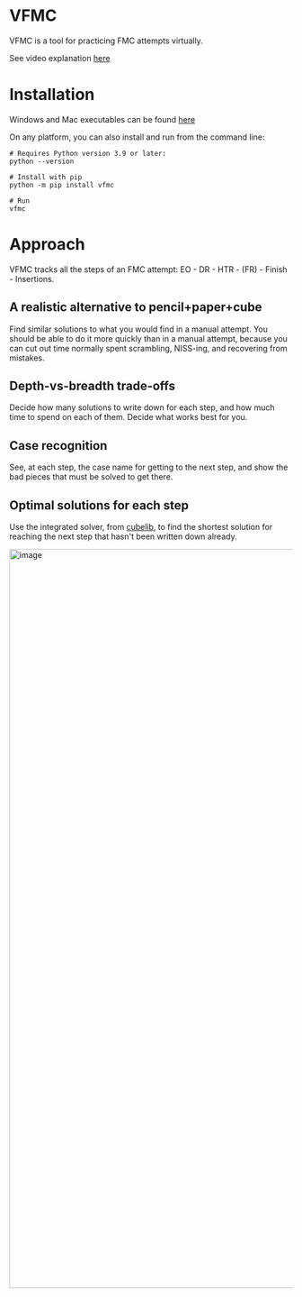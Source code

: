 # VFMC

VFMC is a tool for practicing FMC attempts virtually.

See video explanation [here](https://www.youtube.com/playlist?list=PLgG41rIZp6JsT2FIP074K6w9nOfUSL3dv)

# Installation

Windows and Mac executables can be found [here](https://github.com/rodneykinney/VFMC/releases/latest)

On any platform, you can also install and run from the command line:
```
# Requires Python version 3.9 or later:
python --version

# Install with pip
python -m pip install vfmc

# Run
vfmc
```

# Approach

VFMC tracks all the steps of an FMC attempt: EO - DR - HTR - (FR) - Finish - Insertions. 

## A realistic alternative to pencil+paper+cube

Find similar solutions to what you would find in a manual attempt.
You should be able to do it more quickly than in a manual attempt, because you can cut out time 
normally spent scrambling, NISS-ing, and recovering from mistakes.

## Depth-vs-breadth trade-offs

Decide how many solutions to write down for each step, 
and how much time to spend on each of them. Decide what works best for you.

## Case recognition

See, at each step, the case name for getting to the next step, and show the bad pieces 
that must be solved to get there.

## Optimal solutions for each step

Use the integrated solver, from [cubelib](https://github.com/Jobarion/cubelib), to find the shortest solution for reaching the next step that 
hasn't been written down already.

<img width="1312" alt="image" src="https://github.com/user-attachments/assets/bd1ba408-0f60-4090-a116-59d5496add15" />

